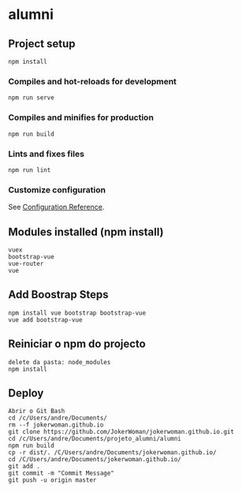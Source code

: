 # alumni

## Project setup
```
npm install
```

### Compiles and hot-reloads for development
```
npm run serve
```

### Compiles and minifies for production
```
npm run build
```

### Lints and fixes files
```
npm run lint
```

### Customize configuration
See [Configuration Reference](https://cli.vuejs.org/config/).


## Modules installed (npm install)
```
vuex
bootstrap-vue
vue-router
vue
```

## Add Boostrap Steps
```
npm install vue bootstrap bootstrap-vue
vue add bootstrap-vue
```

## Reiniciar o npm do projecto
```
delete da pasta: node_modules
npm install
```

## Deploy
```
Abrir o Git Bash
cd /c/Users/andre/Documents/
rm --f jokerwoman.github.io
git clone https://github.com/JokerWoman/jokerwoman.github.io.git
cd /c/Users/andre/Documents/projeto_alumni/alumni
npm run build
cp -r dist/. /C/Users/andre/Documents/jokerwoman.github.io/
cd /C/Users/andre/Documents/jokerwoman.github.io/
git add .
git commit -m "Commit Message"
git push -u origin master
```
